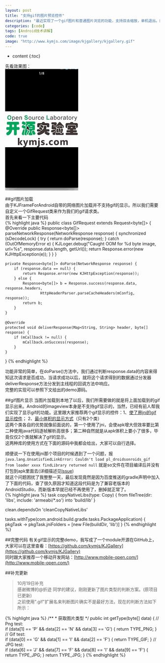 ```yaml
---
layout: post
title: "支持gif的图片预览控件"
description: "最近实现了一个gif图片和普通图片浏览的功能，支持双击缩放，单机退出。同时可以选择使用jni的形式去高效加载gif或者更更精简的(仅2个类)gif控件"
categories: [code]
tags: [Android技术讲解]
code: true
image: "http://www.kymjs.com/image/kjgallery/kjgallery.gif"
---
```

* content
{:toc}
    
先看效果图：    
![KJGallery](/image/kjgallery/kjgallery.gif)

##gif图片加载   
由于KJFrameForAndroid自带的网络图片加载并不支持gif的显示。所以我们需要自定义一个GifRequest类来作为我们的gif请求类。    
首先来看一下主要代码    
{% highlight java %} 
public class GifRequest extends Request<byte[]> {
    @Override
    public Response<byte[]> parseNetworkResponse(NetworkResponse response) {
        synchronized (sDecodeLock) {
            try {
                return doParse(response);
            } catch (OutOfMemoryError e) {
                KJLoger.debug("Caught OOM for %d byte image, url=%s",
                        response.data.length, getUrl());
                return Response.error(new KJHttpException(e));
            }
        }
    }

    private Response<byte[]> doParse(NetworkResponse response) {
        if (response.data == null) {
            return Response.error(new KJHttpException(response));
        } else {
            Response<byte[]> b = Response.success(response.data, response.headers,
                    HttpHeaderParser.parseCacheHeaders(mConfig, response));
            return b;
        }
    }

    @Override
    protected void deliverResponse(Map<String, String> header, byte[] response) {
        if (mCallback != null) {
            mCallback.onSuccess(response);
        }
    }
}
{% endhighlight %}

功能非常的简单，在doParse()方法中，我们通过判断response.data的内容来得知这次请求是否成功，当请求成功以后，就将这个请求得到的数据通过分发器deliverResponse方法分发到主线程的回调方法中响应。    
完整的实现可以参照下文给出的demo源码。    

##gif图片显示
当图片加载到本地了以后，我们所需要做的就是将上面加载到的gif显示出来。Android的imageview本身是不支持gif显示的，当然，已经有前人帮我们实现了显示gif的功能。这里跟大家推荐两个gif显示的控件：1、[使了用jni的gif显示控件](https://github.com/koral--/android-gif-drawable)； 2、[最小体积的显示方式](https://github.com/felipecsl/GifImageView)（只有2个类）    
这两个类各自的优势就像前面说的，第一个使用了jni，会使apk增大但效率要比第二种使用java代码逐帧解析高很多；第二种自然就是从apk体积上要小了很多，毕竟仅仅2个类就解决了gif的显示。    
这两种库的使用方式在下面的源码中我都会给出，大家可以自行选择。     

顺便说一下在使用jni那个项目的时候遇到了一个问题，报```java.lang.UnsatisfiedLinkError: Couldn't load pl_droidsonroids_gif from loader xxxx findLibrary returned null```    就是so文件在项目编译后并没有打包到apk里面去(详细描述见[Issue](https://github.com/koral--/android-gif-drawable/issues/217))     
就这个问题困扰了我整整一天，最后发现竟然是因为百度推送的gradle声明中加入了下面的代码，查了很久原因才知道这段代码是为了兼容老版本的AndroidStudio，而新版本早就已经不再使用了，删掉就正常了。       
{% highlight java %} 
task copyNativeLibs(type: Copy) {
    from fileTree(dir: 'libs', include: 'armeabi/*.so') into 'build/lib'
}

clean.dependsOn 'cleanCopyNativeLibs'

tasks.withType(com.android.build.gradle.tasks.PackageApplication) { pkgTask ->
    pkgTask.jniFolders = [new File(buildDir, 'lib')]
}
{% endhighlight %}

##完整代码
有关gif显示的完整demo，我写成了一个module开源在GitHub上，大家可以在这里查看：[https://github.com/kymjs/KJGallery](https://github.com/kymjs/KJGallery)     
同时跟大家推荐一个移动开发网站：[http://www.mobile-open.com/](http://www.mobile-open.com/)     

##补充更新
> 10月19日补充  
感谢微博的@折迹 同学的建议，刚刚更新了图片类型的判断方案。(原项目已更新)    
之前使用".gif"扩展名来判断图片确实不是最好方法，现在的判断方法如下所示：

{% highlight java %} 
    /**
     * 获取图片类型
     */
    public int getType(byte[] data) {
        // Png test:  
        if (data[1] == 'P' && data[2] == 'N' && data[3] == 'G') {
            return TYPE_PNG;
        }
        // Gif test:  
        if (data[0] == 'G' && data[1] == 'I' && data[2] == 'F') {
            return TYPE_GIF;
        }
        // JPG test:  
        if (data[6] == 'J' && data[7] == 'F' && data[8] == 'I'
                && data[9] == 'F') {
            return TYPE_JPG;
        }
        return TYPE_JPG;
    }
{% endhighlight %}